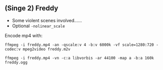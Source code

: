 ## (Singe 2) Freddy

* Some violent scenes involved......
* Optional `-nolinear_scale`

Encode mp4 with:

    ffmpeg -i freddy.mp4 -an -qscale:v 4 -b:v 6000k -vf scale=1280:720 -codec:v mpeg2video freddy.m2v

    ffmpeg -i freddy.mp4 -vn -c:a libvorbis -ar 44100 -map a -b:a 160k freddy.ogg

